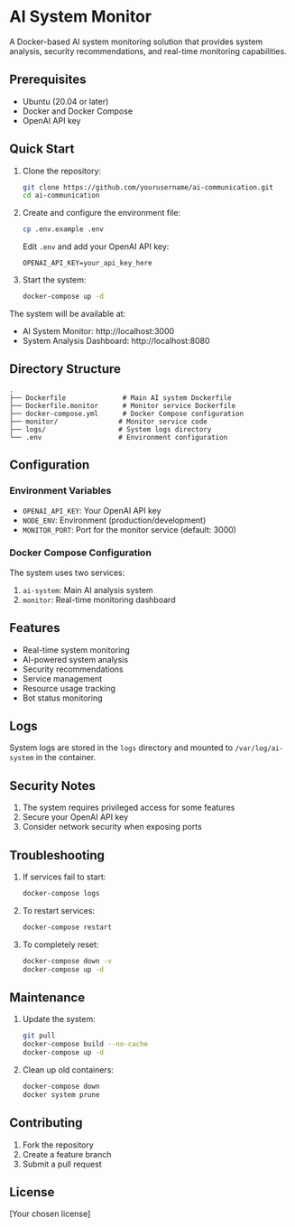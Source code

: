 # AI System Monitor

A Docker-based AI system monitoring solution that provides system analysis, security recommendations, and real-time monitoring capabilities.

## Prerequisites

- Ubuntu (20.04 or later)
- Docker and Docker Compose
- OpenAI API key

## Quick Start

1. Clone the repository:
   ```bash
   git clone https://github.com/yourusername/ai-communication.git
   cd ai-communication
   ```

2. Create and configure the environment file:
   ```bash
   cp .env.example .env
   ```
   Edit `.env` and add your OpenAI API key:
   ```
   OPENAI_API_KEY=your_api_key_here
   ```

3. Start the system:
   ```bash
   docker-compose up -d
   ```

The system will be available at:
- AI System Monitor: http://localhost:3000
- System Analysis Dashboard: http://localhost:8080

## Directory Structure

```
.
├── Dockerfile              # Main AI system Dockerfile
├── Dockerfile.monitor      # Monitor service Dockerfile
├── docker-compose.yml      # Docker Compose configuration
├── monitor/               # Monitor service code
├── logs/                  # System logs directory
└── .env                   # Environment configuration
```

## Configuration

### Environment Variables

- `OPENAI_API_KEY`: Your OpenAI API key
- `NODE_ENV`: Environment (production/development)
- `MONITOR_PORT`: Port for the monitor service (default: 3000)

### Docker Compose Configuration

The system uses two services:
1. `ai-system`: Main AI analysis system
2. `monitor`: Real-time monitoring dashboard

## Features

- Real-time system monitoring
- AI-powered system analysis
- Security recommendations
- Service management
- Resource usage tracking
- Bot status monitoring

## Logs

System logs are stored in the `logs` directory and mounted to `/var/log/ai-system` in the container.

## Security Notes

1. The system requires privileged access for some features
2. Secure your OpenAI API key
3. Consider network security when exposing ports

## Troubleshooting

1. If services fail to start:
   ```bash
   docker-compose logs
   ```

2. To restart services:
   ```bash
   docker-compose restart
   ```

3. To completely reset:
   ```bash
   docker-compose down -v
   docker-compose up -d
   ```

## Maintenance

1. Update the system:
   ```bash
   git pull
   docker-compose build --no-cache
   docker-compose up -d
   ```

2. Clean up old containers:
   ```bash
   docker-compose down
   docker system prune
   ```

## Contributing

1. Fork the repository
2. Create a feature branch
3. Submit a pull request

## License

[Your chosen license]
